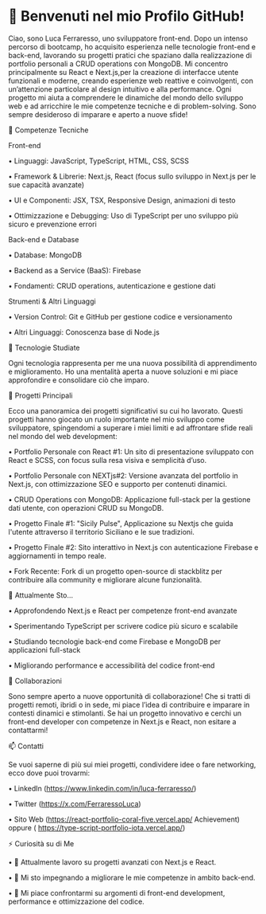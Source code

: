 # 👋 Benvenuti nel mio Profilo GitHub!

Ciao, sono Luca Ferraresso, uno sviluppatore front-end. Dopo un intenso percorso di bootcamp, ho acquisito esperienza nelle tecnologie front-end e back-end, lavorando su progetti pratici che spaziano dalla realizzazione di portfolio personali a CRUD operations con MongoDB. 
Mi concentro principalmente su React e Next.js,per la creazione di interfacce utente funzionali e moderne, creando esperienze web reattive e coinvolgenti, con un’attenzione particolare al design intuitivo e alla performance.
Ogni progetto mi aiuta a comprendere le dinamiche del mondo dello sviluppo web e ad arricchire le mie competenze tecniche e di problem-solving. Sono sempre desideroso di imparare e aperto a nuove sfide!

💼 Competenze Tecniche

Front-end

 • Linguaggi: JavaScript, TypeScript, HTML, CSS, SCSS
 
 • Framework & Librerie: Next.js, React (focus sullo sviluppo in Next.js per le sue capacità avanzate)
 
 • UI e Componenti: JSX, TSX, Responsive Design, animazioni di testo

 • Ottimizzazione e Debugging: Uso di TypeScript per uno sviluppo più sicuro e prevenzione errori

Back-end e Database

 • Database: MongoDB
 
 • Backend as a Service (BaaS): Firebase
 
 • Fondamenti: CRUD operations, autenticazione e gestione dati

Strumenti & Altri Linguaggi

 • Version Control: Git e GitHub per gestione codice e versionamento
 
 • Altri Linguaggi: Conoscenza base di Node.js 

🔧 Tecnologie Studiate

Ogni tecnologia rappresenta per me una nuova possibilità di apprendimento e miglioramento. Ho una mentalità aperta a nuove soluzioni e mi piace approfondire e consolidare ciò che imparo.

🚀 Progetti Principali

Ecco una panoramica dei progetti significativi su cui ho lavorato. Questi progetti hanno giocato un ruolo importante nel mio sviluppo come sviluppatore, spingendomi a superare i miei limiti e ad affrontare sfide reali nel mondo del web development:

 • Portfolio Personale con React #1: Un sito di presentazione sviluppato con React e SCSS, con focus sulla resa visiva e semplicità d’uso.
 
 • Portfolio Personale con NEXTjs#2: Versione avanzata del portfolio in Next.js, con ottimizzazione SEO e supporto per contenuti dinamici.

 • CRUD Operations con MongoDB: Applicazione full-stack per la gestione dati utente, con operazioni CRUD su MongoDB.
 
 • Progetto Finale #1: "Sicily Pulse", Applicazione su Nextjs che guida l'utente attraverso il territorio Siciliano e le sue tradizioni.
 
 • Progetto Finale #2: Sito interattivo in Next.js con autenticazione Firebase e aggiornamenti in tempo reale.
 
 • Fork Recente: Fork di un progetto open-source di stackblitz per contribuire alla community e migliorare alcune funzionalità.

🌱 Attualmente Sto…

 • Approfondendo Next.js e React per competenze front-end avanzate
 
 • Sperimentando TypeScript per scrivere codice più sicuro e scalabile
 
 • Studiando tecnologie back-end come Firebase e MongoDB per applicazioni full-stack
 
 • Migliorando performance e accessibilità del codice front-end

👯 Collaborazioni

Sono sempre aperto a nuove opportunità di collaborazione! Che si tratti di progetti remoti, ibridi o in sede, mi piace l’idea di contribuire e imparare in contesti dinamici e stimolanti. Se hai un progetto innovativo e cerchi un front-end developer con competenze in Next.js e React, non esitare a contattarmi!

📫 Contatti

Se vuoi saperne di più sui miei progetti, condividere idee o fare networking, ecco dove puoi trovarmi:

 • LinkedIn (https://www.linkedin.com/in/luca-ferraresso/)
 
 • Twitter (https://x.com/FerraressoLuca)
 
 • Sito Web (https://react-portfolio-coral-five.vercel.app/
Achievement) oppure (
https://type-script-portfolio-iota.vercel.app/)

⚡️ Curiosità su di Me

 • 🔭 Attualmente lavoro su progetti avanzati con Next.js e React.
 
 • 🌱 Mi sto impegnando a migliorare le mie competenze in ambito back-end.
 
 • 💬 Mi piace confrontarmi su argomenti di front-end development, performance e ottimizzazione del codice.

